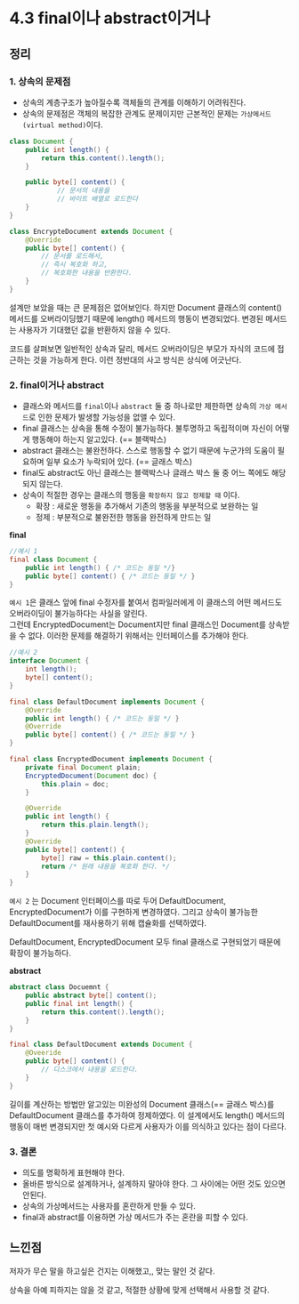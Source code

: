 # 4.3 final이나 abstract이거나

## 정리

### 1. 상속의 문제점

- 상속의 계층구조가 높아질수록 객체들의 관계를 이해하기 어려워진다.
- 상속의 문제점은 객체의 복잡한 관계도 문제이지만 근본적인 문제는 `가상메서드(virtual method)`이다.

```java
class Document {
	public int length() {
		return this.content().length();
	}

	public byte[] content() {
			// 문서의 내용을
			// 바이트 배열로 로드한다
	}
}

class EncrypteDocument extends Document {
	@Override
	public byte[] content() {
		// 문서를 로드해서,
		// 즉시 복호화 하고,
		// 복호화한 내용을 반환한다. 
	}
}
```

설계만 보았을 때는 큰 문제점은 없어보인다. 하지만 Document 클래스의 content() 메서드를 오버라이딩했기 때문에 length() 메서드의 행동이 변경되었다. 변경된 메서드는 사용자가 기대했던 값을 반환하지 않을 수 있다.  

코드를 살펴보면 일반적인 상속과 달리, 메서드 오버라이딩은 부모가 자식의 코드에 접근하는 것을 가능하게 한다. 이런 정반대의 사고 방식은 상식에 어긋난다. 

### 2. final이거나 abstract

- 클래스와 메서드를 `final`이나 `abstract` 둘 중 하나로만 제한하면 상속의 `가상 메서드`로 인한 문제가 발생할 가능성을 없앨 수 있다.
- final 클래스는 상속을 통해 수정이 불가능하다. 불투명하고 독립적이며 자신이 어떻게 행동해야 하는지 알고있다. (== 블랙박스)
- abstract 클래스는 불완전하다. 스스로 행동할 수 없기 때문에 누군가의 도움이 필요하며 일부 요소가 누락되어 있다. (== 글래스 박스)
- final도 abstract도 아닌 클래스는 블랙박스나 글래스 박스 둘 중 어느 쪽에도 해당되지 않는다.
- 상속이 적절한 경우는 클래스의 행동을 `확장하지 않고 정제할 때` 이다.
    - 확장 : 새로운 행동을 추가해서 기존의 행동을 부분적으로 보완하는 일
    - 정제 : 부분적으로 불완전한 행동을 완전하게 만드는 일

**final**

```java
//예시 1
final class Document {
	public int length() { /* 코드는 동일 */}
	public byte[] content() { /* 코드는 동일 */ }
}
```

`예시 1`은 클래스 앞에 final 수정자를 붙여서 컴파일러에게 이 클래스의 어떤 메서드도 오버라이딩이 불가능하다는 사실을 알린다.  
그런데 EncryptedDocument는 Document지만 final 클래스인 Document를 상속받을 수 없다. 이러한 문제를 해결하기 위해서는 인터페이스를 추가해야 한다. 

```java
//예시 2
interface Document {
	int length();
	byte[] content();
}

final class DefaultDocument implements Document {
	@Override
	public int length() { /* 코드는 동일 */ }
	@Override
	public byte[] content() { /* 코드는 동일 */ }
}

final class EncryptedDocument implements Document {
	private final Document plain;
	EncryptedDocument(Document doc) {
		this.plain = doc;
	}

	@Override
	public int length() {
		return this.plain.length();
	}
	@Override
	public byte[] content() {
		byte[] raw = this.plain.content();
		return /* 원래 내용을 복호화 한다. */
	}
}
```

`예시 2` 는 Document 인터페이스를 따로 두어 DefaultDocument, EncryptedDocument가 이를 구현하게 변경하였다. 그리고 상속이 불가능한 DefaultDocument를 재사용하기 위해 캡슐화를 선택하였다.

DefaultDocument, EncryptedDocument 모두 final 클래스로 구현되었기 때문에 확장이 불가능하다. 

**abstract**

```java
abstract class Docuemnt {
	public abstract byte[] content();
	public final int length() {
		return this.content().length();
	}
}

final class DefaultDocument extends Document {
	@Oveeride
	public byte[] content() {
		// 디스크에서 내용을 로드한다. 
	}
}
```

길이를 계산하는 방법만 알고있는 미완성의 Document 클래스(== 글래스 박스)를 DefaultDocument 클래스를 추가하여 정제하였다. 이 설계에서도 length() 메서드의 행동이 매번 변경되지만 첫 예시와 다르게 사용자가 이를 의식하고 있다는 점이 다르다. 

### 3. 결론

- 의도를 명확하게 표현해야 한다.
- 올바른 방식으로 설계하거나, 설계하지 말아야 한다. 그 사이에는 어떤 것도 있으면 안된다.
- 상속의 가상메서드는 사용자를 혼란하게 만들 수 있다.
- final과 abstract를 이용하면 가상 메서드가 주는 혼란을 피할 수 있다.

## 느낀점

저자가 무슨 말을 하고싶은 건지는 이해했고,, 맞는 말인 것 같다. 

상속을 아예 피하지는 않을 것 같고, 적절한 상황에 맞게 선택해서 사용할 것 같다.
